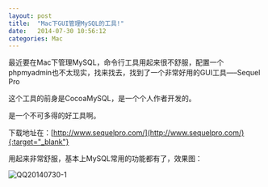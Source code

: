 ```yaml
---
layout: post
title:  "Mac下GUI管理MySQL的工具!"
date:   2014-07-30 10:56:12
categories: Mac
---
```

最近要在Mac下管理MySQL，命令行工具用起来很不舒服，配置一个phpmyadmin也不太现实，找来找去，找到了一个非常好用的GUI工具—–Sequel Pro

这个工具的前身是CocoaMySQL，是一个个人作者开发的。

是一个不可多得的好工具啊。


下载地址在：[http://www.sequelpro.com/](http://www.sequelpro.com/){:target="_blank"}

用起来非常舒服，基本上MySQL常用的功能都有了，效果图：

![QQ20140730-1]({{site_url}}/uploads/2014/07/QQ20140730-1.png)

